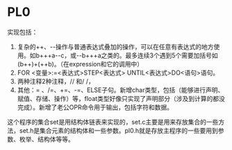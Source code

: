# PL0
实现包括：
1. 复杂的++、--操作与普通表达式叠加的操作，可以在任意有表达式的地方使用。如b+++a--c，或--b+++a之类的。最多连续3个遇到5个需要加括号如(b++)+(++b)。（在expression和它的调用中）
2. FOR <变量>:=<表达式>STEP<表达式> UNTIL<表达式>DO<语句>语句。
3. 两种注释2种注释，// 和/ /，
4. 其他：= 、/=、+=、-=、ELSE子句。新增char类型，包括（能够进行声明、赋值、存储、操作）等，float类型好像只实现了声明部分（涉及到计算的都没完成）。新增了老公OPR命令用于输出，包括字符和数据。

这个程序的集合set是用结构体链表来实现的，set.c主要是用来存放集合的一些方法，set.h是集合元素的结构体和一些参数。pl0.h就是存放主程序的一些要用到参数、枚举、结构体等等。
